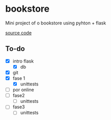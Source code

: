 # bookstore
Mini project of o bookstore using pyhton + flask

[source code](https://github.com/MjBordalo/bookstore)
## To-do
- [x] intro flask
    - [x] db
- [x] git
- [x] fase 1
    - [x] unittests
- [ ] por online
- [ ] fase2
    - [ ] unittests
- [ ] fase3
    - [ ] unittests